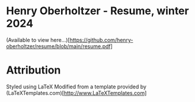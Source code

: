 # Henry Oberholtzer - Resume, winter 2024

(Available to view here...)[https://github.com/henry-oberholtzer/resume/blob/main/resume.pdf]

# Attribution

Styled using LaTeX
Modified from a template provided by (LaTeXTemplates.com)[http://www.LaTeXTemplates.com]
